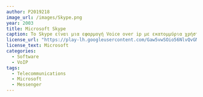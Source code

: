 ```yaml
---
author: P2019218
image_url: /images/Skype.png
year: 2003
title: Microsoft Skype
caption: Το Skype είναι μια εφαρμογή Voice over ip με εκατομμύρια χρήστες από όλον τον κόσμο
license_url: "https://play-lh.googleusercontent.com/Gaw5vwSOio56NlvQvGMLgiYLIJklz_2hMpgNolVzPlZnBGEvEyOQkx8aj9j6_jb8EQ"
license_text: Microsoft
categories:
  - Software
  - VoIP
tags: 
  - Telecommunications
  - Microsoft
  - Messenger
---
```

